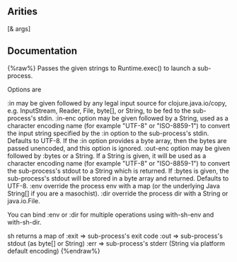## Arities
[& args]

## Documentation
{%raw%}
Passes the given strings to Runtime.exec() to launch a sub-process.

  Options are

  :in      may be given followed by any legal input source for
           clojure.java.io/copy, e.g. InputStream, Reader, File, byte[],
           or String, to be fed to the sub-process's stdin.
  :in-enc  option may be given followed by a String, used as a character
           encoding name (for example "UTF-8" or "ISO-8859-1") to
           convert the input string specified by the :in option to the
           sub-process's stdin.  Defaults to UTF-8.
           If the :in option provides a byte array, then the bytes are passed
           unencoded, and this option is ignored.
  :out-enc option may be given followed by :bytes or a String. If a
           String is given, it will be used as a character encoding
           name (for example "UTF-8" or "ISO-8859-1") to convert
           the sub-process's stdout to a String which is returned.
           If :bytes is given, the sub-process's stdout will be stored
           in a byte array and returned.  Defaults to UTF-8.
  :env     override the process env with a map (or the underlying Java
           String[] if you are a masochist).
  :dir     override the process dir with a String or java.io.File.

  You can bind :env or :dir for multiple operations using with-sh-env
  and with-sh-dir.

  sh returns a map of
    :exit => sub-process's exit code
    :out  => sub-process's stdout (as byte[] or String)
    :err  => sub-process's stderr (String via platform default encoding)
{%endraw%}
